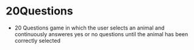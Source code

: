 # 20Questions
- 20 Questions game in which the user selects an animal and continuously answeres yes or no questions until the animal has been correctly selected
